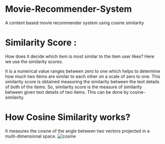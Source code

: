 # Movie-Recommender-System
A content based movie recommender system using cosine similarity
# Similarity Score :
How does it decide which item is most similar to the item user likes? Here we use the similarity scores.

It is a numerical value ranges between zero to one which helps to determine how much two items are similar to each other on a scale of zero to one. This similarity score is obtained measuring the similarity between the text details of both of the items. So, similarity score is the measure of similarity between given text details of two items. This can be done by cosine-similarity.

# How Cosine Similarity works?
It measures the cosine of the angle between two vectors projected in a multi-dimensional space.
![cosine](https://user-images.githubusercontent.com/116187483/201494350-6e955fae-d7bf-4033-b400-886c30bec6bb.png)
